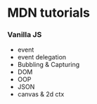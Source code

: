 # MDN tutorials

### Vanilla JS
 - event
 - event delegation
 - Bubbling & Capturing
 - DOM
 - OOP 
 - JSON
 - canvas & 2d ctx
